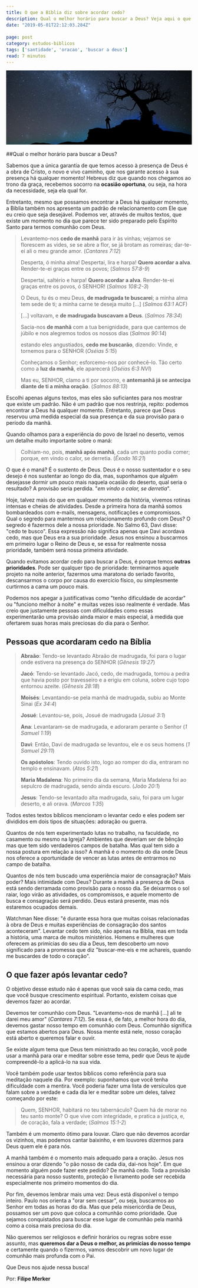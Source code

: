 ```yaml
---
title: O que a Bíblia diz sobre acordar cedo?
description: Qual o melhor horário para buscar a Deus? Veja aqui o que a Bíblia diz sobre isso.
date: "2019-05-01T22:12:03.284Z"

page: post
category: estudos-biblicos
tags: ['santidade', 'oracao', 'buscar a deus']
read: 7 minutos
---
```


![Homem em um uma noite de céu estrelado](./man-at-night.jpg)

##Qual o melhor horário para buscar a Deus?

Sabemos que a única garantia de que temos acesso à presença de Deus é a obra de Cristo, o novo e vivo caminho, que nos garante acesso à sua presença há qualquer momento! Hebreus diz que quando nos chegamos ao trono da graça, recebemos socorro na **ocasião oportuna**, ou seja, na hora da necessidade, seja ela qual for.

Entretanto, mesmo que possamos encontrar a Deus há qualquer momento, a Bíblia também nos apresenta um padrão de relacionamento com Ele que eu creio que seja desejável. Podemos ver, através de muitos textos, que existe um momento no dia que parece ter sido preparado pelo Espírito Santo para termos comunhão com Deus.

> Levantemo-nos **cedo de manhã** para ir às vinhas; vejamos se florescem as vides, se se abre a flor, se já brotam as romeiras; dar-te-ei ali o meu grande amor. (*Cantares 7:12*)
>
> Desperta, ó minha alma! Despertai, lira e harpa! **Quero acordar a alva**. Render-te-ei graças entre os povos; (*Salmos 57:8-9*)
>
> Despertai, saltério e harpa! **Quero acordar a alva**. Render-te-ei graças entre os povos, ó SENHOR! (*Salmos 108:2-3*)
>
> O Deus, tu és o meu Deus, **de madrugada te buscarei**; a minha alma tem sede de ti; a minha carne te deseja muito [...] (*Salmos 63:1* ACF)
>
> […] voltavam, e **de madrugada buscavam a Deus**. (*Salmos 78:34*)
>
> Sacia-nos **de manhã** com a tua benignidade, para que cantemos de júbilo e nos alegremos todos os nossos dias (*Salmos 90:14*)
>
> estando eles angustiados, **cedo me buscarão**, dizendo: Vinde, e tornemos para o SENHOR (*Oséias 5:15*)
>
> Conheçamos o Senhor; esforcemo-nos por conhecê-lo. Tão certo como a **luz da manhã**, ele aparecerá (*Oséias 6:3 NVI*)
>
> Mas eu, SENHOR, clamo a ti por socorro, e **antemanhã já se antecipa diante de ti a minha oração**. (*Salmos 88:13*)

Escolhi apenas alguns textos, mas eles são suficiantes para nos mostrar que existe um padrão. Não é um padrão que nos restrinja, repito: podemos encontrar a Deus há qualquer momento. Entretanto, parece que Deus reservou uma medida especial da sua presença e da sua provisão para o período da manhã.

Quando olhamos para a experiência do povo de Israel no deserto, vemos um detalhe muito importante sobre o maná:

> Colhiam-no, pois, **manhã após manhã**, cada um quanto podia comer; porque, em vindo o calor, se derretia. (*Êxodo 16:21*)

O que é o maná? É o sustento de Deus. Deus é o nosso sustentador e o seu desejo é nos sustentar ao longo do dia, mas, suponhamos que alguém desejasse dormir um pouco mais naquela ocasião do deserto, qual seria o resultado? A provisão seria perdida. "*em vindo o calor, se derretia*".

Hoje, talvez mais do que em qualquer momento da história, vivemos rotinas intensas e cheias de atividades. Desde a primeira hora da manhã somos bombardeados com e-mails, mensagens, notificações e compromissos. Qual o segredo para mantermos um relacionamento profundo com Deus? O segredo é fazermos dele a nossa prioridade. No Salmo 63, Davi disse: "cedo te busco". Essa expressão não significa apenas que Davi acordava cedo, mas que Deus era a sua prioridade. Jesus nos ensinou a buscarmos em primeiro lugar o Reino de Deus e, se essa for realmente nossa prioridade, também será nossa primeira atividade.

Quando evitamos acordar cedo para buscar a Deus, é porque temos **outras prioridades**. Pode ser qualquer tipo de prioridade: terminarmos aquele projeto na noite anterior, fazermos uma maratona do seriado favorito, descansarmos o corpo por causa do exercício físico, ou simplesmente curtirmos a cama um pouco mais.

Podemos nos apegar a justificativas como "tenho dificuldade de acordar" ou "funciono melhor à noite" e muitas vezes isso realmente é verdade. Mas creio que justamente pessoas com dificuldades como essas experimentarão uma provisão ainda maior e mais especial, à medida que ofertarem suas horas mais preciosas do dia para o Senhor.

## Pessoas que acordaram cedo na Bíblia

> **Abraão**: Tendo-se levantado Abraão de madrugada, foi para o lugar onde estivera na presença do SENHOR (*Gênesis 19:27*)
>
> **Jacó**: Tendo-se levantado Jacó, cedo, de madrugada, tomou a pedra que havia posto por travesseiro e a erigiu em coluna, sobre cujo topo entornou azeite. (*Gênesis 28:18*)
>
> **Moisés**: Levantando-se pela manhã de madrugada, subiu ao Monte Sinai (*Ex 34:4*)
>
> **Josué**: Levantou-se, pois, Josué de madrugada (*Josué 3:1*)
>
> **Ana**: Levantaram-se de madrugada, e adoraram perante o Senhor (*1 Samuel 1:19*)
>
> **Davi**: Então, Davi de madrugada se levantou, ele e os seus homens (*1 Samuel 29:11*)
>
> **Os apóstolos**: Tendo ouvido isto, logo ao romper do dia, entraram no templo e ensinavam. (*Atos 5:21*)
>
> **Maria Madalena**: No primeiro dia da semana, Maria Madalena foi ao sepulcro de madrugada, sendo ainda escuro. (*João 20:1*)
>
> **Jesus**: Tendo-se levantado alta madrugada, saiu, foi para um lugar deserto, e ali orava. (*Marcos 1:35*)

Todos estes textos bíblicos mencionam o levantar cedo e eles podem ser divididos em dois tipos de situações: adoração ou guerra.

Quantos de nós tem experimentado lutas no trabalho, na faculdade, no casamento ou mesmo na Igreja? Ambientes que deveriam ser de bênção mas que tem sido verdadeiros campos de batalha. Mas qual tem sido a nossa postura em relação a isso? A manhã é o momento do dia onde Deus nos oferece a oportunidade de vencer as lutas antes de entrarmos no campo de batalha.

Quantos de nós tem buscado uma experiência maior de consagração? Mais poder? Mais intimidade com Deus? Durante a manhã a presença de Deus está sendo derramada como provisão para o nosso dia. Se deixarmos o sol raiar, logo virão as atividades, os compromissos, e aquele momento de busca e consagração será perdido. Deus estará presente, mas nós estaremos ocupados demais.

Watchman Nee disse: "é durante essa hora que muitas coisas relacionadas à obra de Deus e muitas experiências de consagração dos santos aconteceram". Levantar cedo tem sido, não apenas na Bíblia, mas em toda a história, uma marca de muitos ministérios. Homens e mulheres que oferecem as primícias do seu dia a Deus, tem descoberto um novo significado para a promessa que diz "buscar-me-eis e me achareis, quando me buscardes de todo o coração".

## O que fazer após levantar cedo?

O objetivo desse estudo não é apenas que você saia da cama cedo, mas que você busque crescimento espiritual. Portanto, existem coisas que devemos fazer ao acordar.

Devemos ter comunhão com Deus. "Levantemo-nos de manhã […] ali te darei meu amor" (*Cantares 7:12*). Se essa é, de fato, a melhor hora do dia, devemos gastar nosso tempo em comunhão com Deus. Comunhão significa que estamos abertos para Deus. Nossa mente está nele, nosso coração está aberto e queremos falar e ouvir.

Se existe algum tema que Deus tem ministrado ao teu coração, você pode usar a manhã para orar e meditar sobre esse tema, pedir que Deus te ajude compreendê-lo a aplicá-lo na sua vida.

Você também pode usar textos bíblicos como referência para sua meditação naquele dia. Por exemplo: suponhamos que você tenha dificuldade com a mentira. Você poderia fazer uma lista de versículos que falam sobre a verdade e cada dia ler e meditar sobre um deles, talvez começando por este:

> Quem, SENHOR, habitará no teu tabernáculo? Quem há de morar no teu santo monte? O que vive com integridade, e pratica a justiça, e, de coração, fala a verdade; (*Salmos 15:1-2*)

Também é um momento ótimo para louvar. Claro que não devemos acordar os vizinhos, mas podemos cantar baixinho, e em louvores dizermos para Deus quem ele é para nós.

A manhã também é o momento mais adequado para a oração. Jesus nos ensinou a orar dizendo "o pão nosso de cada dia, dai-nos hoje". Em que momento alguém pode fazer este pedido? De manhã cedo. Toda a provisão necessária para nosso sustento, proteção e livramento pode ser recebida especialmente nos primeiro momentos do dia.

Por fim, devemos lembrar mais uma vez: Deus está disponível o tempo inteiro. Paulo nos orienta a "orar sem cessar", ou seja, buscarmos ao Senhor em todas as horas do dia. Mas que pela misericórdia de Deus, possamos ser um povo que coloca a comunhão como prioridade. Que sejamos conquistados para buscar esse lugar de comunhão pela manhã como a coisa mais preciosa do dia.

Não queremos ser religiosos e definir horários ou regras sobre esse assunto, mas **queremos dar a Deus o melhor, as primícias do nosso tempo** e certamente quando o fizermos, vamos descobrir um novo lugar de comunhão mais profunda com o Pai.

Que Deus nos ajude nessa busca!

Por: **Filipe Merker**